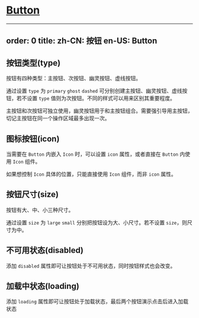 # [Button]()

---
order: 0
title:
  zh-CN: 按钮
  en-US: Button
---

## 按钮类型(type)

按钮有四种类型：主按钮、次按钮、幽灵按钮、虚线按钮。

通过设置 `type` 为 `primary` `ghost` `dashed` 可分别创建主按钮、幽灵按钮、虚线按钮，若不设置 `type` 值则为次按钮。不同的样式可以用来区别其重要程度。

主按钮和次按钮可独立使用，幽灵按钮用于和主按钮组合。需要强引导用主按钮，切记主按钮在同一个操作区域最多出现一次。

## 图标按钮(icon)

当需要在 `Button` 内嵌入 `Icon` 时，可以设置 `icon` 属性，或者直接在 `Button` 内使用 `Icon` 组件。

如果想控制 `Icon` 具体的位置，只能直接使用 `Icon` 组件，而非 `icon` 属性。

## 按钮尺寸(size)

按钮有大、中、小三种尺寸。

通过设置 `size` 为 `large` `small` 分别把按钮设为大、小尺寸。若不设置 `size`，则尺寸为中。

## 不可用状态(disabled)

添加 `disabled` 属性即可让按钮处于不可用状态，同时按钮样式也会改变。

## 加载中状态(loading)

添加 `loading` 属性即可让按钮处于加载状态，最后两个按钮演示点击后进入加载状态
